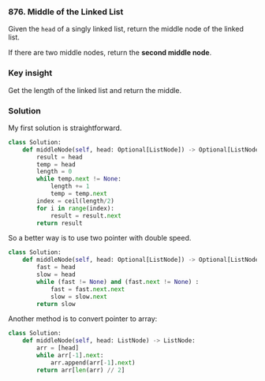 ### 876. Middle of the Linked List

Given the `head` of a singly linked list, return the middle node of the linked list.

If there are two middle nodes, return the **second middle node**.

### Key insight
Get the length of the linked list and return the middle.


### Solution
My first solution is straightforward.
```python
class Solution:
    def middleNode(self, head: Optional[ListNode]) -> Optional[ListNode]:
        result = head
        temp = head
        length = 0
        while temp.next != None:
            length += 1
            temp = temp.next
        index = ceil(length/2)
        for i in range(index):
            result = result.next
        return result

```
So a better way is to use two pointer with double speed.

```python
class Solution:
    def middleNode(self, head: Optional[ListNode]) -> Optional[ListNode]:
        fast = head
        slow = head
        while (fast != None) and (fast.next != None) :
            fast = fast.next.next
            slow = slow.next
        return slow
```

Another method is to convert pointer to array:
```python
class Solution:
    def middleNode(self, head: ListNode) -> ListNode:
        arr = [head]
        while arr[-1].next:
            arr.append(arr[-1].next)
        return arr[len(arr) // 2]
```
